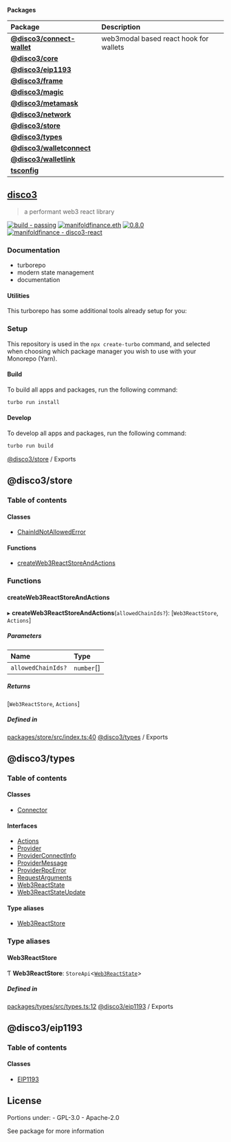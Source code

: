 <!-- START pkgtoc, keep to allow update -->

**Packages**

| Package                                                | Description                            |
| :----------------------------------------------------- | :------------------------------------- |
| **[@disco3/connect-wallet](packages/connect-wallet/)** | web3modal based react hook for wallets |
| **[@disco3/core](packages/core/)**                     |                                        |
| **[@disco3/eip1193](packages/eip1193/)**               |                                        |
| **[@disco3/frame](packages/frame/)**                   |                                        |
| **[@disco3/magic](packages/magic/)**                   |                                        |
| **[@disco3/metamask](packages/metamask/)**             |                                        |
| **[@disco3/network](packages/network/)**               |                                        |
| **[@disco3/store](packages/store/)**                   |                                        |
| **[@disco3/types](packages/types/)**                   |                                        |
| **[@disco3/walletconnect](packages/walletconnect/)**   |                                        |
| **[@disco3/walletlink](packages/walletlink/)**         |                                        |
| **[tsconfig](packages/tsconfig/)**                     |                                        |

<!-- END pkgtoc, keep to allow update -->

<!-- VERSION 2022.01.04 -->

## [disco3](https://manifoldfinance.com)

> a performant web3 react library

[![build - passing](https://img.shields.io/badge/build-passing-black)](https://)
[![manifoldfinance.eth](https://img.shields.io/static/v1?label=&message=manifoldfinance.eth&color=black&logo=ethereum&logoColor=white)](https://etherscan.io/enslookup-search?search=manifoldfinance.eth)
[![0.8.0](https://img.shields.io/static/v1?label=&message=0.8.0&color=black&logo=solidity&logoColor=white)](https://etherscan.io/enslookup-search?search=manifoldfinance.eth)
[![manifoldfinance - disco3-react](https://img.shields.io/static/v1?label=manifoldfinance&message=disco3-react&color=black&logo=github)](https://github.com/manifoldfinance/disco3-react 'Go to GitHub repo')

### Documentation

- turborepo
- modern state management
- documentation

#### Utilities

This turborepo has some additional tools already setup for you:

### Setup

This repository is used in the `npx create-turbo` command, and selected when choosing which package
manager you wish to use with your Monorepo (Yarn).

#### Build

To build all apps and packages, run the following command:

```sh
turbo run install
```

#### Develop

To develop all apps and packages, run the following command:

```sh
turbo run build
```

[@disco3/store](README.md) / Exports

## @disco3/store

### Table of contents

#### Classes

- [ChainIdNotAllowedError](classes/ChainIdNotAllowedError.md)

#### Functions

- [createWeb3ReactStoreAndActions](modules.md#createweb3reactstoreandactions)

### Functions

#### createWeb3ReactStoreAndActions

▸ **createWeb3ReactStoreAndActions**(`allowedChainIds?`): [`Web3ReactStore`, `Actions`]

##### Parameters

| Name | Type |
| :------ | :------ |
| `allowedChainIds?` | `number`[] |

##### Returns

[`Web3ReactStore`, `Actions`]

##### Defined in

[packages/store/src/index.ts:40](https://github.com/manifoldfinance/disco3-react/blob/dffd9de/packages/store/src/index.ts#L40)
[@disco3/types](README.md) / Exports

## @disco3/types

### Table of contents

#### Classes

- [Connector](classes/Connector.md)

#### Interfaces

- [Actions](interfaces/Actions.md)
- [Provider](interfaces/Provider.md)
- [ProviderConnectInfo](interfaces/ProviderConnectInfo.md)
- [ProviderMessage](interfaces/ProviderMessage.md)
- [ProviderRpcError](interfaces/ProviderRpcError.md)
- [RequestArguments](interfaces/RequestArguments.md)
- [Web3ReactState](interfaces/Web3ReactState.md)
- [Web3ReactStateUpdate](interfaces/Web3ReactStateUpdate.md)

#### Type aliases

- [Web3ReactStore](modules.md#web3reactstore)

### Type aliases

#### Web3ReactStore

Ƭ **Web3ReactStore**: `StoreApi`<[`Web3ReactState`](interfaces/Web3ReactState.md)\>

##### Defined in

[packages/types/src/types.ts:12](https://github.com/manifoldfinance/disco3-react/blob/dffd9de/packages/types/src/types.ts#L12)
[@disco3/eip1193](README.md) / Exports

## @disco3/eip1193

### Table of contents

#### Classes

- [EIP1193](classes/EIP1193.md)

## License

Portions under:
    - GPL-3.0
    - Apache-2.0

See package for more information
